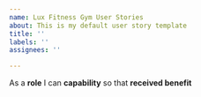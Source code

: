 ```yaml
---
name: Lux Fitness Gym User Stories
about: This is my default user story template
title: ''
labels: ''
assignees: ''

---
```


As a **role** I can **capability** so that  **received benefit**
